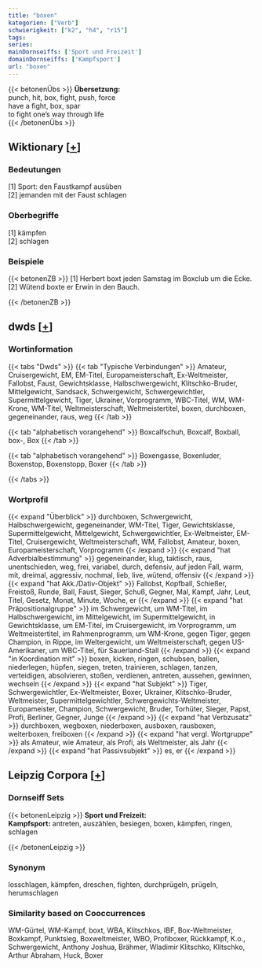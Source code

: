 ```yaml
---
title: "boxen"
kategorien: ["Verb"]
schwierigkeit: ["k2", "h4", "r15"]
tags:
series:
mainDornseiffs: ['Sport und Freizeit']
domainDornseiffs: ['Kampfsport']
url: "boxen"
---
```


{{< betonenÜbs >}}
**Übersetzung:**  
punch, hit, box, fight, push, force  
have a fight, box, spar  
to fight one’s way through life  
{{< /betonenÜbs >}}

## Wiktionary [[+](https://de.wiktionary.org/wiki/boxen)]

### Bedeutungen
[1] Sport: den Faustkampf ausüben  
[2] jemanden mit der Faust schlagen  

### Oberbegriffe
[1] kämpfen  
[2] schlagen  

### Beispiele
{{< betonenZB >}}
[1] Herbert boxt jeden Samstag im Boxclub um die Ecke.  
[2] Wütend boxte er Erwin in den Bauch.  

{{< /betonenZB >}}


## dwds [[+](https://www.dwds.de/wb/boxen)]

### Wortinformation
{{< tabs "Dwds" >}}
{{< tab "Typische Verbindungen" >}}
Amateur, Cruisergewicht, EM, EM-Titel, Europameisterschaft, Ex-Weltmeister, Fallobst, Faust, Gewichtsklasse, Halbschwergewicht, Klitschko-Bruder, Mittelgewicht, Sandsack, Schwergewicht, Schwergewichtler, Supermittelgewicht, Tiger, Ukrainer, Vorprogramm, WBC-Titel, WM, WM-Krone, WM-Titel, Weltmeisterschaft, Weltmeistertitel, boxen, durchboxen, gegeneinander, raus, weg
{{< /tab >}}

{{< tab "alphabetisch vorangehend" >}}
Boxcalfschuh, Boxcalf, Boxball, box-, Box
{{< /tab >}}

{{< tab "alphabetisch vorangehend" >}}
Boxengasse, Boxenluder, Boxenstop, Boxenstopp, Boxer
{{< /tab >}}

{{< /tabs >}}

### Wortprofil
{{< expand "Überblick" >}} durchboxen, Schwergewicht, Halbschwergewicht, gegeneinander, WM-Titel, Tiger, Gewichtsklasse, Supermittelgewicht, Mittelgewicht, Schwergewichtler, Ex-Weltmeister, EM-Titel, Cruisergewicht, Weltmeisterschaft, WM, Fallobst, Amateur, boxen, Europameisterschaft, Vorprogramm {{< /expand >}}
{{< expand "hat Adverbialbestimmung" >}} gegeneinander, klug, taktisch, raus, unentschieden, weg, frei, variabel, durch, defensiv, auf jeden Fall, warm, mit, dreimal, aggressiv, nochmal, lieb, live, wütend, offensiv {{< /expand >}}
{{< expand "hat Akk./Dativ-Objekt" >}} Fallobst, Kopfball, Schießer, Freistoß, Runde, Ball, Faust, Sieger, Schuß, Gegner, Mal, Kampf, Jahr, Leut, Titel, Gesetz, Monat, Minute, Woche, er {{< /expand >}}
{{< expand "hat Präpositionalgruppe" >}} im Schwergewicht, um WM-Titel, im Halbschwergewicht, im Mittelgewicht, im Supermittelgewicht, in Gewichtsklasse, um EM-Titel, im Cruisergewicht, im Vorprogramm, um Weltmeistertitel, im Rahmenprogramm, um WM-Krone, gegen Tiger, gegen Champion, in Rippe, im Weltergewicht, um Weltmeisterschaft, gegen US-Amerikaner, um WBC-Titel, für Sauerland-Stall {{< /expand >}}
{{< expand "in Koordination mit" >}} boxen, kicken, ringen, schubsen, ballen, niederlegen, hüpfen, siegen, treten, trainieren, schlagen, tanzen, verteidigen, absolvieren, stoßen, verdienen, antreten, aussehen, gewinnen, wechseln {{< /expand >}}
{{< expand "hat Subjekt" >}} Tiger, Schwergewichtler, Ex-Weltmeister, Boxer, Ukrainer, Klitschko-Bruder, Weltmeister, Supermittelgewichtler, Schwergewichts-Weltmeister, Europameister, Champion, Schwergewicht, Bruder, Torhüter, Sieger, Papst, Profi, Berliner, Gegner, Junge {{< /expand >}}
{{< expand "hat Verbzusatz" >}} durchboxen, wegboxen, niederboxen, ausboxen, rausboxen, weiterboxen, freiboxen {{< /expand >}}
{{< expand "hat vergl. Wortgruppe" >}} als Amateur, wie Amateur, als Profi, als Weltmeister, als Jahr {{< /expand >}}
{{< expand "hat Passivsubjekt" >}} es, er {{< /expand >}}

## Leipzig Corpora [[+](https://corpora.uni-leipzig.de/en/res?word=boxen&corpusId=deu_newscrawl-public_2018)]

### Dornseiff Sets
{{< betonenLeipzig >}}
**Sport und Freizeit:**  
**Kampfsport:** antreten, auszählen, besiegen, boxen, kämpfen, ringen, schlagen  

{{< /betonenLeipzig >}}

### Synonym
losschlagen, kämpfen, dreschen, fighten, durchprügeln, prügeln, herumschlagen


### Similarity based on Cooccurrences
WM-Gürtel, WM-Kampf, boxt, WBA, Klitschkos, IBF, Box-Weltmeister, Boxkampf, Punktsieg, Boxweltmeister, WBO, Profiboxer, Rückkampf, K.o., Schwergewicht, Anthony Joshua, Brähmer, Wladimir Klitschko, Klitschko, Arthur Abraham, Huck, Boxer

